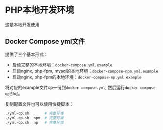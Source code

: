 # PHP本地开发环境

这是本地开发使用

## Docker Compose yml文件 

提供了三个基本形式：

- 启动完整的本地环境：`docker-compose.yml.example`
- 启动nginx, php-fpm, mysql的本地环境：`docker-compose-npm.yml.example`
- 启动nginx, php-fpm的本地环境：`docker-compose-np.yml.example`

将对应的example文件cp一份到`docker-compose.yml`, 然后运行`docker-compose up`即可。

复制配置文件也可以使用快捷脚本：

```sh 
./yml-cp.sh       # 完整环境
./yml-cp.sh  npm  # 完整环境
./yml-cp.sh  np   # 完整环境
```


